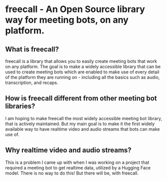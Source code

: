 # freecall - An Open Source library way for meeting bots, on any platform.

## What is freecall?

freecall is a library that allows you to easily create meeting bots that work on any platform.
The goal is to make a widely accessible library that can be used to create meeting bots which are enabled
to make use of every detail of the platform they are running on - including all the basics such as audio,
transcription, and recaps.

## How is freecall different from other meeting bot libraries?

I am hoping to make freecall the most widely accessible meeting bot library, that is actively maintained.
But my main goal is to make it the first widely available way to have realtime video and audio streams
that bots can make use of.

## Why realtime video and audio streams?

This is a problem I came up with when I was working on a project that required a meeting bot to get realtime
data, utilized by a Hugging Face model. There is no way to do this! But there will be, with freecall.
